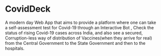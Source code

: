 # CovidDeck

A modern day Web App that aims to provide a platform where one can take a self-assessment test for Covid-19 through an Interactive Bot , Check the status of rising Covid-19 cases across India, and also see a secured, Corruption-less way of distribution of Vaccines(when they arrive for real) from the Central Government to the State Government and then to the hospitals.

